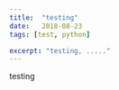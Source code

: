 ```yaml
---
title:  "testing"
date:   2018-08-23
tags: [test, python]

excerpt: "testing, ....."
---
```


testing